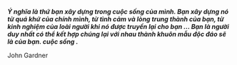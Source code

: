 _**Ý nghĩa là thứ bạn xây dựng trong cuộc sống của mình. Bạn xây dựng nó từ quá khứ của chính mình, từ tình cảm và lòng trung thành của bạn, từ kinh nghiệm của loài người khi nó được truyền lại cho bạn ... Bạn là người duy nhất có thể kết hợp chúng lại với nhau thành khuôn mẫu độc đáo sẽ là của bạn. cuộc sống .**_

John Gardner

